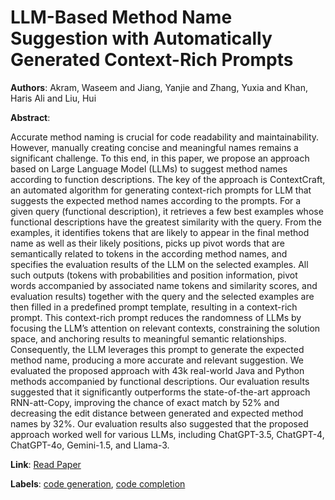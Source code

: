 # LLM-Based Method Name Suggestion with Automatically Generated Context-Rich Prompts

**Authors**: Akram, Waseem and Jiang, Yanjie and Zhang, Yuxia and Khan, Haris Ali and Liu, Hui

**Abstract**:

Accurate method naming is crucial for code readability and maintainability. However, manually creating concise and meaningful names remains a significant challenge. To this end, in this paper, we propose an approach based on Large Language Model (LLMs) to suggest method names according to function descriptions. The key of the approach is ContextCraft, an automated algorithm for generating context-rich prompts for LLM that suggests the expected method names according to the prompts. For a given query (functional description), it retrieves a few best examples whose functional descriptions have the greatest similarity with the query. From the examples, it identifies tokens that are likely to appear in the final method name as well as their likely positions, picks up pivot words that are semantically related to tokens in the according method names, and specifies the evaluation results of the LLM on the selected examples. All such outputs (tokens with probabilities and position information, pivot words accompanied by associated name tokens and similarity scores, and evaluation results) together with the query and the selected examples are then filled in a predefined prompt template, resulting in a context-rich prompt. This context-rich prompt reduces the randomness of LLMs by focusing the LLM’s attention on relevant contexts, constraining the solution space, and anchoring results to meaningful semantic relationships.                Consequently, the LLM leverages this prompt to generate the expected method name, producing a more accurate and relevant suggestion. We evaluated the proposed approach with 43k real-world Java and Python methods accompanied by functional descriptions. Our evaluation results suggested that it significantly outperforms the state-of-the-art approach RNN-att-Copy, improving the chance of exact match by 52\% and decreasing the edit distance between generated and expected method names by 32\%. Our evaluation results also suggested that the proposed approach worked well for various LLMs, including ChatGPT-3.5, ChatGPT-4, ChatGPT-4o, Gemini-1.5, and Llama-3.

**Link**: [Read Paper](https://doi.org/10.1145/3715753)

**Labels**: [code generation](../../labels/code_generation.md), [code completion](../../labels/code_completion.md)
